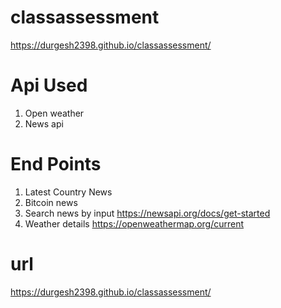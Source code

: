 # classassessment
https://durgesh2398.github.io/classassessment/


# Api Used
1. Open weather
2. News api


# End Points
1. Latest Country News
2. Bitcoin news
3. Search news by input
https://newsapi.org/docs/get-started
2. Weather details
https://openweathermap.org/current


# url
https://durgesh2398.github.io/classassessment/
